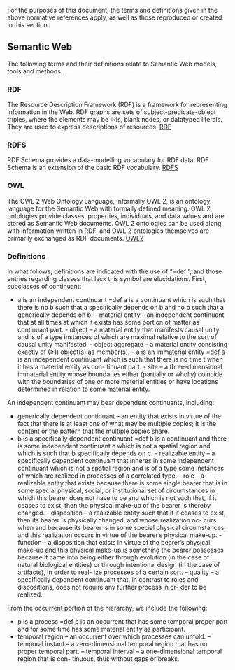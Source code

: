 For the purposes of this document, the terms and definitions given in the above normative references apply, as well as those reproduced or created in this section.

## Semantic Web
The following terms and their definitions relate to Semantic Web models, tools and methods.

### RDF
The Resource Description Framework (RDF) is a framework for representing information in the Web. RDF graphs are sets of subject-predicate-object triples, where the elements may be IRIs, blank nodes, or datatyped literals. They are used to express descriptions of resources. [RDF](https://www.w3.org/TR/rdf11-concepts/)

### RDFS
RDF Schema provides a data-modelling vocabulary for RDF data. RDF Schema is an extension of the basic RDF vocabulary. [RDFS](https://www.w3.org/2001/sw/wiki/RDFS) 

### OWL
The OWL 2 Web Ontology Language, informally OWL 2, is an ontology language for the Semantic Web with formally defined meaning. OWL 2 ontologies provide classes, properties, individuals, and data values and are stored as Semantic Web documents. OWL 2 ontologies can be used along with information written in RDF, and OWL 2 ontologies themselves are primarily exchanged as RDF documents. [OWL2](https://www.w3.org/TR/owl2-overview/)

### Definitions
In what follows, definitions are indicated with the use of “=def ”, and those entries regarding classes that lack this symbol are elucidations. First, subclasses of continuant:

- a is an independent continuant =def a is a continuant which is such that there is no b such that a specifically depends on b and no b such that a generically depends on b.
    – material entity – an independent continuant that at all times at which it exists has some portion of matter as continuant part.
        - object – a material entity that manifests causal unity and is of a type instances of which are maximal relative to the sort of causal unity manifested.
        - object aggregate – a material entity consisting exactly of (≥1) object(s) as member(s).
    – a is an immaterial entity =def a is an independent continuant which is such that there is no time t when it has a material entity as con- tinuant part.
        - site – a three-dimensional immaterial entity whose boundaries either (partially or wholly) coincide with the boundaries of one or more material entities or have locations determined in relation to some material entity.

An independent continuant may bear dependent continuants, including:

- generically dependent continuant – an entity that exists in virtue of the fact that there is at least one of what may be multiple copies; it is the content or the pattern that the multiple copies share.
- b is a specifically dependent continuant =def b is a continuant and there is some independent continuant c which is not a spatial region and which is such that b specifically depends on c.
    – realizable entity – a specifically dependent continuant that inheres in some independent continuant which is not a spatial region and is of a type some instances of which are realized in processes of a correlated type.
        - role – a realizable entity that exists because there is some single bearer that is in some special physical, social, or institutional set of circumstances in which this bearer does not have to be and which is not such that, if it ceases to exist, then the physical make-up of the bearer is thereby changed.
        - disposition – a realizable entity such that if it ceases to exist, then its bearer is physically changed, and whose realization oc- curs when and because its bearer is in some special physical circumstances, and this realization occurs in virtue of the bearer’s physical make-up.
            - function – a disposition that exists in virtue of the bearer’s physical make-up and this physical make-up is something the bearer possesses because it came into being either through evolution (in the case of natural biological entities) or through intentional design (in the case of artifacts), in order to real- ize processes of a certain sort.
        – quality – a specifically dependent continuant that, in contrast to roles and dispositions, does not require any further process in or- der to be realized.

From the occurrent portion of the hierarchy, we include the following:

- p is a process =def p is an occurrent that has some temporal proper part and for some time has some material entity as participant.
- temporal region – an occurrent over which processes can unfold.
    – temporal instant – a zero-dimensional temporal region that has no proper temporal part.
    – temporal interval – a one-dimensional temporal region that is con- tinuous, thus without gaps or breaks.